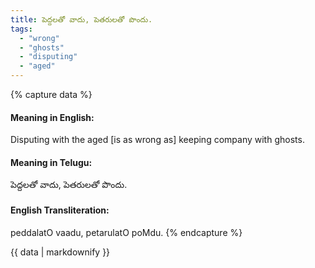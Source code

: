 ```yaml
---
title: పెద్దలతో వాదు, పెతరులతో పొందు.
tags:
  - "wrong"
  - "ghosts"
  - "disputing"
  - "aged"
---
```


{% capture data %}
#### Meaning in English:
Disputing with the aged [is as wrong as] keeping company with ghosts.

#### Meaning in Telugu:
పెద్దలతో వాదు, పెతరులతో పొందు.

#### English Transliteration:
peddalatO vaadu, petarulatO poMdu.
{% endcapture %}

{{ data | markdownify }}

